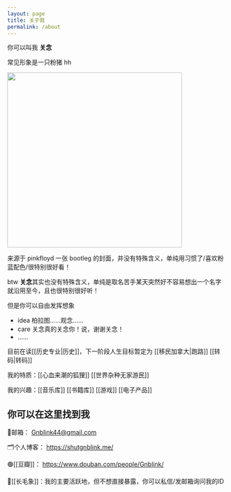 ```yaml
---
layout: page
title: 关于我
permalink: /about
---
```


你可以叫我 **关念**

常见形象是一只粉猪 hh

<img src="https://picture-guan.oss-cn-hangzhou.aliyuncs.com/20220814231733.png" width = 400px style= "left"  />

来源于 pinkfloyd 一张 bootleg 的封面，并没有特殊含义，单纯用习惯了/喜欢粉蓝配色/很特别很好看！

btw **关念**其实也没有特殊含义，单纯是取名苦手某天突然好不容易想出一个名字就沿用至今，且也很特别很好听！

但是你可以自由发挥想象
- idea 柏拉图……观念……
- care 关念真的关念你！说，谢谢关念！
- ……

目前在读[[历史专业|历史]]，下一阶段人生目标暂定为 [[移民加拿大|跑路]] [[转码|转码]]

我的特质：[[心血来潮的狐狸]] [[世界杂种无家游民]]

我的兴趣：[[音乐库]] [[书籍库]] [[游戏]] [[电子产品]]

## 你可以在这里找到我

📧邮箱： Gnblink44@gmail.com

🗂个人博客： https://shutgnblink.me/

🟢[[豆瓣]]： https://www.douban.com/people/Gnblink/

🐘[[长毛象]]：我的主要活跃地，但不想直接暴露，你可以私信/发邮箱询问我的ID
